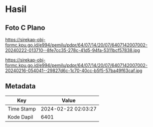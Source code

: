# Hasil

## Foto C Plano

https://sirekap-obj-formc.kpu.go.id/e994/pemilu/pdpr/64/07/14/20/07/6407142007002-20240222-013710--8fe7cc35-278c-41d5-94fa-5311bcf57838.jpg

https://sirekap-obj-formc.kpu.go.id/e994/pemilu/pdpr/64/07/14/20/07/6407142007002-20240216-054041--29827d6c-1c70-40cc-b5f5-57ba49f63caf.jpg


## Metadata

| Key        | Value               |
| ---------- | ------------------- |
| Time Stamp | 2024-02-22 02:03:27 |
| Kode Dapil | 6401                |




